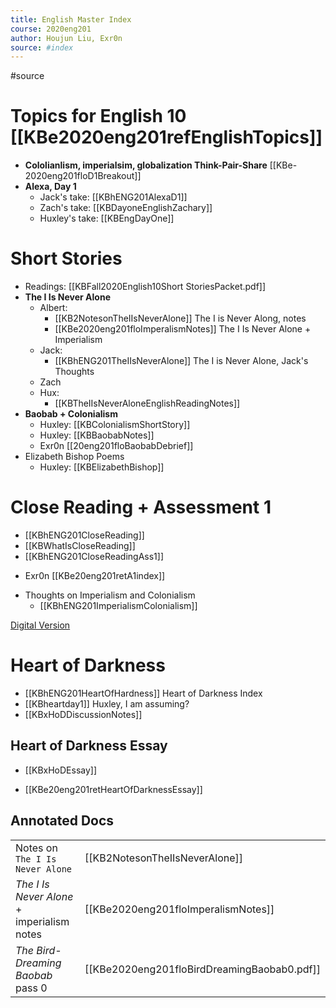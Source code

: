 ```yaml
---
title: English Master Index
course: 2020eng201
author: Houjun Liu, Exr0n
source: #index
---
```


#source

# **Topics for English 10** [[KBe2020eng201refEnglishTopics]]
* **Cololianlism, imperialsim, globalization Think-Pair-Share** [[KBe-2020eng201floD1Breakout]]
* **Alexa, Day 1** 
    * Jack's take: [[KBhENG201AlexaD1]]
    * Zach's take:  [[KBDayoneEnglishZachary]]
	* Huxley's take: [[KBEngDayOne]] 
# Short Stories
* Readings: [[KBFall2020English10Short StoriesPacket.pdf]]
* **The I Is Never Alone**
	* Albert: 
		* [[KB2NotesonTheIIsNeverAlone]] The I is Never Along, notes
		* [[KBe2020eng201floImperalismNotes]] The I Is Never Alone + Imperialism
	* Jack:
		* [[KBhENG201TheIIsNeverAlone]] The I is Never Alone, Jack's Thoughts
	* Zach
	* Hux:
		*  [[KBTheIIsNeverAloneEnglishReadingNotes]]
* **Baobab + Colonialism**
	* Huxley: [[KBColonialismShortStory]]
	* Huxley: [[KBBaobabNotes]]
	- Exr0n [[20eng201floBaobabDebrief]]
* Elizabeth Bishop Poems
	* Huxley: [[KBElizabethBishop]]
# **Close Reading + Assessment 1** 
* [[KBhENG201CloseReading]]
* [[KBWhatIsCloseReading]]
* [[KBhENG201CloseReadingAss1]]
- Exr0n [[KBe20eng201retA1index]]
* Thoughts on Imperialism and Colonialism 
	* [[KBhENG201ImperialismColonialism]]
	
	
[Digital Version](https://www.gutenberg.org/files/219/219-h/219-h.htm)

# **Heart of Darkness**
* [[KBhENG201HeartOfHardness]] Heart of Darkness Index 
* [[KBheartday1]] Huxley, I am assuming?
* [[KBxHoDDiscussionNotes]]

## Heart of Darkness Essay
* [[KBxHoDEssay]]
- [[KBe20eng201retHeartOfDarknessEssay]]

  
## Annotated Docs
| | |
|-|-|
Notes on `The I Is Never Alone` | [[KB2NotesonTheIIsNeverAlone]]
_The I Is Never Alone_ + imperialism notes | [[KBe2020eng201floImperalismNotes]]
_The Bird-Dreaming Baobab_ pass 0 | [[KBe2020eng201floBirdDreamingBaobab0.pdf]]

